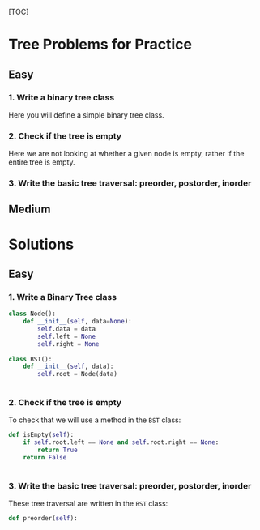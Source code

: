 [TOC]



# Tree Problems for Practice

## Easy 

### 1. Write a binary tree class

Here you will define a simple binary tree class. 

### 2. Check if the tree is empty

Here we are not looking at whether a given node is empty, rather if the entire tree is empty. 

### 3. Write the basic tree traversal: preorder, postorder, inorder



## Medium





# Solutions

## Easy

### 1. Write a Binary Tree class

```python
class Node():
    def __init__(self, data=None):
        self.data = data
        self.left = None
        self.right = None
        
class BST():
    def __init__(self, data):
        self.root = Node(data)
    
```

### 2. Check if the tree is empty

To check that we will use a method in the `BST` class: 

```python
def isEmpty(self):
    if self.root.left == None and self.root.right == None:
        return True
   	return False
    
```

### 3. Write the basic tree traversal: preorder, postorder, inorder

These tree traversal are written in the `BST` class: 

```python
def preorder(self):
    
```


